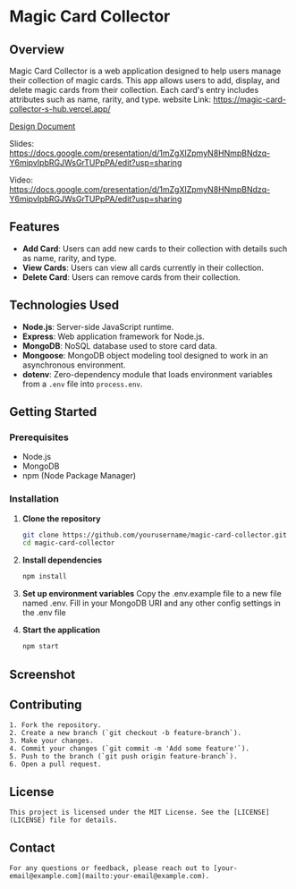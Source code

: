 # Magic Card Collector

## Overview
Magic Card Collector is a web application designed to help users manage their collection of magic cards. This app allows users to add, display, and delete magic cards from their collection. Each card's entry includes attributes such as name, rarity, and type.
website Link: https://magic-card-collector-s-hub.vercel.app/

[Design Document](/designDoc.pdf)

Slides: https://docs.google.com/presentation/d/1mZgXIZpmyN8HNmpBNdzq-Y6mipvIpbRGJWsGrTUPpPA/edit?usp=sharing

Video: https://docs.google.com/presentation/d/1mZgXIZpmyN8HNmpBNdzq-Y6mipvIpbRGJWsGrTUPpPA/edit?usp=sharing

## Features
- **Add Card**: Users can add new cards to their collection with details such as name, rarity, and type.
- **View Cards**: Users can view all cards currently in their collection.
- **Delete Card**: Users can remove cards from their collection.

## Technologies Used
- **Node.js**: Server-side JavaScript runtime.
- **Express**: Web application framework for Node.js.
- **MongoDB**: NoSQL database used to store card data.
- **Mongoose**: MongoDB object modeling tool designed to work in an asynchronous environment.
- **dotenv**: Zero-dependency module that loads environment variables from a `.env` file into `process.env`.

## Getting Started

### Prerequisites
- Node.js
- MongoDB
- npm (Node Package Manager)

### Installation
1. **Clone the repository**
   ```bash
   git clone https://github.com/yourusername/magic-card-collector.git
   cd magic-card-collector
2. **Install dependencies**
    ```bash
    npm install
3. **Set up environment variables**
    Copy the .env.example file to a new file named .env.
    Fill in your MongoDB URI and any other config settings in the .env file

4. **Start the application**
    ```bash
    npm start
    ```
## Screenshot 

## Contributing
    1. Fork the repository.
    2. Create a new branch (`git checkout -b feature-branch`).
    3. Make your changes.
    4. Commit your changes (`git commit -m 'Add some feature'`).
    5. Push to the branch (`git push origin feature-branch`).
    6. Open a pull request.

## License
    This project is licensed under the MIT License. See the [LICENSE](LICENSE) file for details.

## Contact
    For any questions or feedback, please reach out to [your-email@example.com](mailto:your-email@example.com).


    
